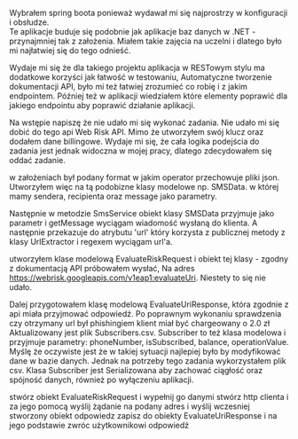 Wybrałem spring boota ponieważ wydawał mi się najprostrzy w konfiguracji i obsłudze.  
Te aplikacje buduje się podobnie jak aplikacje baz danych w .NET - przynajmniej tak z założenia. 
Miałem takie zajęcia na uczelni i dlatego było mi najłatwiej się do tego odnieść.

Wydaje mi się że dla takiego projektu aplikacja w RESTowym stylu ma dodatkowe korzyści jak łatwość w testowaniu,
Automatyczne tworzenie dokumentacji API, było mi też łatwiej zrozumieć co robię i z jakim endpointem.
Później też w aplikacji wiedziałem które elementy poprawić dla jakiego endpointu aby poprawić działanie aplikacji.

Na wstępie napiszę że nie udało mi się wykonać zadania. 
Nie udało mi się dobić do tego api Web Risk API. Mimo że utworzyłem swój klucz oraz dodałem dane billingowe. 
Wydaje mi się, że cała logika podejścia do zadania jest jednak widoczna w mojej pracy, dlatego zdecydowałem się oddać zadanie.

w założeniach był podany format w jakim operator przechowuje pliki json. Utworzyłem więc na tą podobizne klasy modelowe
np. SMSData. w której mamy sendera, recipienta oraz message jako parametry. 

Następnie w metodzie SmsService obiekt klasy SMSData przyjmuje jako parametr i getMessage wyciągam wiadomość wysłaną do klienta.
A następnie przekazuje do atrybutu 'url' który korzysta z publicznej metody z klasy UrlExtractor i regexem wyciągam url'a.

utworzyłem klase modelową EvaluateRiskRequest i obiekt tej klasy - zgodny z dokumentacją API próbowałem wysłać,
Na adres https://webrisk.googleapis.com/v1eap1:evaluateUri.
Niestety to się nie udało. 

Dalej przygotowałem klasę modelową EvaluateUriResponse, która zgodnie z api miała przyjmować odpowiedź.
Po poprawnym wykonaniu sprawdzenia czy otrzymany url był phishingiem klient miał być chargeowany o 2.0 zł
Aktualizowany jest plik Subscribers.csv.
Subscriber to też klasa modelowa i przyjmuje parametry: phoneNumber, isSubscribed, balance, operationValue.
Myślę że oczywiste jest że w takiej sytuacji najlepiej było by modyfikować dane w bazie danych. 
Jednak na potrzeby tego zadania wykorzystałem plik csv. Klasa Subscriber jest Serializowana aby zachować ciągłość 
oraz spójność danych, również po wyłączeniu aplikacji. 





stwórz obiekt EvaluateRiskRequest i wypełnij go danymi
stwórz http clienta i za jego pomocą wyślij żądanie na podany adres i wyślij wczesniej stworzony obiekt
odpowiedz zapisz do obiekty EvaluateUriResponse i na jego podstawie zwróc użytkownikowi odpowiedź